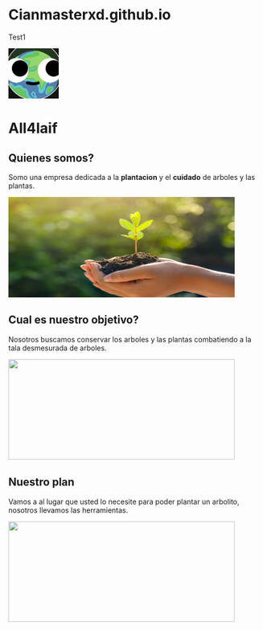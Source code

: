 # Cianmasterxd.github.io
Test1
<html lang="en">
<body>
  <img src="All4Life.png" width="100" height="100"><h1>All4laif</h1>  
  <h2>Quienes somos?</h2>
  <p>Somo una empresa dedicada a la <b>plantacion</b> y el <b>cuidado</b> de arboles y las plantas.</p>
  <img src="Arbolito.png"width="450" height="200">
  <h2>Cual es nuestro objetivo?</h2>
  <p>Nosotros buscamos conservar los arboles y las plantas combatiendo a la tala desmesurada de arboles.</p>
  <img src="GreenLungs.png"width= 450 height="200">
  <h2>Nuestro plan</h2>
  <p>Vamos a al lugar que usted lo necesite para poder plantar un arbolito, nosotros llevamos las herramientas.</p>
  <img src="https://trucosdejardineria.com/wp-content/uploads/2019/10/planting-a-tree.png.webp" width="450" height="200">
</body>
</html>
